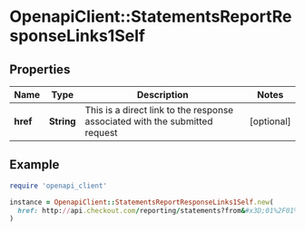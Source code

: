 # OpenapiClient::StatementsReportResponseLinks1Self

## Properties

| Name | Type | Description | Notes |
| ---- | ---- | ----------- | ----- |
| **href** | **String** | This is a direct link to the response associated with the submitted request | [optional] |

## Example

```ruby
require 'openapi_client'

instance = OpenapiClient::StatementsReportResponseLinks1Self.new(
  href: http://api.checkout.com/reporting/statements?from&#x3D;01%2F01%2F2019%2000%3A00%3A00&amp;to&#x3D;01%2F11%2F2019%2000%3A00%3A00&amp;limit&#x3D;1
)
```

